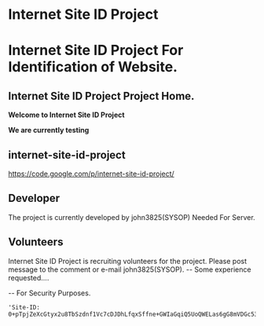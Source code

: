 # Internet Site ID Project #
# Internet Site ID Project For Identification of Website. #



## Internet Site ID Project Project Home. ##

**Welcome to Internet Site ID Project**

**We are currently testing**



## internet-site-id-project ##
https://code.google.com/p/internet-site-id-project/




## Developer ##
The project is currently developed by john3825(SYSOP)
Needed For Server.


## Volunteers ##
Internet Site ID Project is recruiting volunteers for the project. Please post message to the comment or e-mail john3825(SYSOP). -- Some experience requested....

-- For Security Purposes.

```
'Site-ID: 0+pTpjZeXcGtyx2u8TbSzdnf1Vc7cDJDhLfqxSffne+GWIaGqiQ5UoQWELas6gG8mVDGc53AcnEhXttgx2L28VesdZ4KPmzLLF7K9VvVBk7iAlhSaqDL8RHP8/tlbnwXxctwkvowFG9ieIHF0jSxRSDEkjByCfcdJwV5+W1ztr6GJP+1Lurez7b8RB3zy3of4X1UtSzKHfjsPEZw0MmHsJnHe4WECHGhdfKaPkZVa4Zw71HqTzj/iTkh67IsIxrp3PVWpKYB/JJT1B4AaIk0EBBesQnc/B1cMkDwlBxmVlGOoh8enWdaw1lPs9pi5uJqqlC1ktbnZzRhx/nNteb11A=='
```